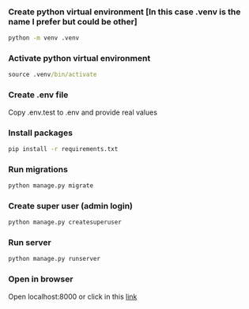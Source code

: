 
### Create python virtual environment [In this case .venv is the name I prefer but could be other]
```cmd
python -m venv .venv
```

### Activate python virtual environment
```cmd
source .venv/bin/activate
```

### Create .env file
Copy .env.test to .env and provide real values

### Install packages
```cmd
pip install -r requirements.txt
```

### Run migrations
```cmd
python manage.py migrate
```

### Create super user (admin login)
```cmd
python manage.py createsuperuser
```

### Run server
```cmd
python manage.py runserver
```

### Open in browser
Open localhost:8000 or click in this [link](http://localhost:8000)
